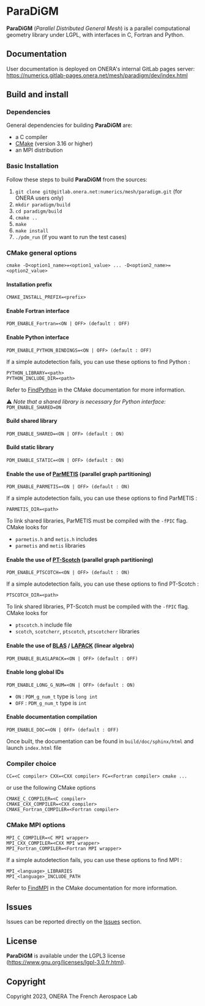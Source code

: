 # ParaDiGM #

**ParaDiGM** (*Parallel Distributed General Mesh*) is a parallel computational geometry library under LGPL, with interfaces in C, Fortran and Python.

## Documentation  ##

User documentation is deployed on ONERA's internal GitLab pages server: https://numerics.gitlab-pages.onera.net/mesh/paradigm/dev/index.html

## Build and install ##

### Dependencies

General dependencies for building **ParaDiGM** are:
- a C compiler
- [CMake](https://cmake.org/) (version 3.16 or higher)
- an MPI distribution

### Basic Installation

Follow these steps to build **ParaDiGM** from the sources:

1. `git clone git@gitlab.onera.net:numerics/mesh/paradigm.git` (for ONERA users only)
2. `mkdir paradigm/build`
3. `cd paradigm/build`
4. `cmake ..`
5. `make`
6. `make install`
7. `./pdm_run` (if you want to run the test cases)

### CMake general options
    cmake -D<option1_name>=<option1_value> ... -D<option2_name>=<option2_value>

#### Installation prefix
    CMAKE_INSTALL_PREFIX=<prefix>

#### Enable Fortran interface
    PDM_ENABLE_Fortran=<ON | OFF> (default : OFF)

#### Enable Python interface
    PDM_ENABLE_PYTHON_BINDINGS=<ON | OFF> (default : OFF)

If a simple autodetection fails, you can use these options to find Python :

    PYTHON_LIBRARY=<path>
    PYTHON_INCLUDE_DIR=<path>

Refer to [FindPython](https://cmake.org/cmake/help/latest/module/FindPython.html) in the CMake documentation for more information.

:warning: *Note that a shared library is necessary for Python interface:* `PDM_ENABLE_SHARED=ON`



#### Build shared library
    PDM_ENABLE_SHARED=<ON | OFF> (default : ON)

#### Build static library
    PDM_ENABLE_STATIC=<ON | OFF> (default : ON)

#### Enable the use of [ParMETIS](https://github.com/KarypisLab/ParMETIS) (parallel graph partitioning)
    PDM_ENABLE_PARMETIS=<ON | OFF> (default : ON)

If a simple autodetection fails, you can use these options to find ParMETIS :

    PARMETIS_DIR=<path>

To link shared libraries, ParMETIS must be compiled with the `-fPIC` flag.<br>
CMake looks for
- `parmetis.h` and `metis.h` includes
- `parmetis` and `metis` libraries

#### Enable the use of [PT-Scotch](https://gitlab.inria.fr/scotch/scotch) (parallel graph partitioning)

    PDM_ENABLE_PTSCOTCH=<ON | OFF> (default : ON)

If a simple autodetection fails, you can use these options to find PT-Scotch :

    PTSCOTCH_DIR=<path>

To link shared libraries, PT-Scotch must be compiled with the `-fPIC` flag.<br>
CMake looks for
- `ptscotch.h` include file
- `scotch`, `scotcherr`, `ptscotch`, `ptscotcherr` libraries

#### Enable the use of [BLAS](https://www.netlib.org/blas/) / [LAPACK](https://www.netlib.org/lapack/) (linear algebra)
    PDM_ENABLE_BLASLAPACK=<ON | OFF> (default : OFF)

#### Enable long global IDs
    PDM_ENABLE_LONG_G_NUM=<ON | OFF> (default : ON)
- `ON`  : `PDM_g_num_t` type is `long int`
- `OFF` : `PDM_g_num_t` type is `int`

#### Enable documentation compilation
    PDM_ENABLE_DOC=<ON | OFF> (default : OFF)
Once built, the documentation can be found in `build/doc/sphinx/html` and launch `index.html` file

### Compiler choice
    CC=<C compiler> CXX=<CXX compiler> FC=<Fortran compiler> cmake ...

or use the following CMake options

    CMAKE_C_COMPILER=<C compiler>
    CMAKE_CXX_COMPILER=<CXX compiler>
    CMAKE_Fortran_COMPILER=<Fortran compiler>

### CMake MPI options
    MPI_C_COMPILER=<C MPI wrapper>
    MPI_CXX_COMPILER=<CXX MPI wrapper>
    MPI_Fortran_COMPILER=<Fortran MPI wrapper>

If a simple autodetection fails, you can use these options to find MPI :

    MPI_<language>_LIBRARIES
    MPI_<language>_INCLUDE_PATH

Refer to [FindMPI](https://cmake.org/cmake/help/latest/module/FindMPI.html) in the CMake documentation for more information.

## Issues ##

Issues can be reported directly on the [Issues](https://gitlab.onera.net/numerics/mesh/paradigm/-/issues) section.

## License ##

**ParaDiGM** is available under the LGPL3 license (https://www.gnu.org/licenses/lgpl-3.0.fr.html).

## Copyright ##

Copyright 2023, ONERA The French Aerospace Lab
